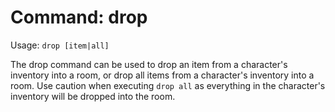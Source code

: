 # Command: drop
Usage: `drop [item|all]`

The drop command can be used to drop an item from a character's inventory into
a room, or drop all items from a character's inventory into a room. Use caution
when executing `drop all` as everything in the character's inventory will be
dropped into the room.
